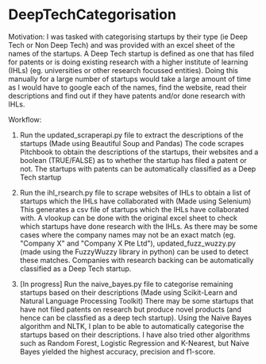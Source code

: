 # DeepTechCategorisation

Motivation: I was tasked with categorising startups by their type (ie Deep Tech or Non Deep Tech) and was provided with an excel sheet of the names of the startups. A Deep Tech startup is defined as one that has filed for patents or is doing existing research with a higher institute of learning (IHLs) (eg. universities or other research focussed entities). Doing this manually for a large number of startups would take a large amount of time as I would have to google each of the names, find the website, read their descriptions and find out if they have patents and/or done research with IHLs.

Workflow:

1) Run the updated_scraperapi.py file to extract the descriptions of the startups (Made using Beautiful Soup and Pandas)
The code scrapes Pitchbook to obtain the descriptions of the startups, their websites and a boolean (TRUE/FALSE) as to whether the startup has filed a patent or not. The startups with patents can be automatically classified as a Deep Tech startup

2) Run the ihl_rsearch.py file to scrape websites of IHLs to obtain a list of startups which the IHLs have collaborated with (Made using Selenium)
This generates a csv file of startups which the IHLs have collaborated with. A vlookup can be done with the original excel sheet to check which startups have done research with the IHLs. As there may be some cases where the company names may not be an exact match (eg. "Company X" and "Company X Pte Ltd"), updated_fuzz_wuzzy.py (made using the FuzzyWuzzy library in python) can be used to detect these matches. Companies with research backing can be automatically classified as a Deep Tech startup.

3) [In progress] Run the naive_bayes.py file to categorise remaining startups based on their descriptions (Made using Scikit-Learn and Natural Language Processing Toolkit)
There may be some startups that have not filed patents on research but produce novel products (and hence can be classfied as a deep tech startup). Using the Naive Bayes algorithm and NLTK, I plan to be able to automatically categorise the startups based on their descriptions. I have also tried other algorithms such as Random Forest, Logistic Regression and K-Nearest, but Naive Bayes yielded the highest accuracy, precision and f1-score.
